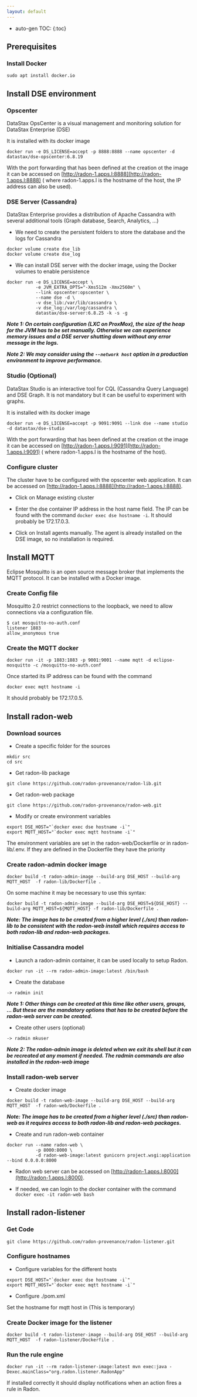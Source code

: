 ```yaml
---
layout: default
---
```



* auto-gen TOC:
{:toc}


## Prerequisites

### Install Docker

```shell
sudo apt install docker.io
```


## Install DSE environment


### Opscenter

DataStax OpsCenter is a visual management and monitoring solution for DataStax 
Enterprise (DSE)

It is installed with its docker image

```shell
docker run -e DS_LICENSE=accept -p 8888:8888 --name opscenter -d datastax/dse-opscenter:6.8.19
```

With the port forwarding that has been defined at the creation ot the image it
can be accessed on [http://radon-1.apps.l:8888](http://radon-1.apps.l:8888) (
where radon-1.apps.l is the hostname of the host, the IP address can also be used).


### DSE Server (Cassandra)


DataStax Enterprise provides a distribution of Apache Cassandra with several
additional tools (Graph database, Search, Analytics, ...)

- We need to create the persistent folders to store the database and the logs 
for Cassandra

```shell
docker volume create dse_lib
docker volume create dse_log
```

* We can install DSE server with the docker image, using the Docker volumes to 
enable persistence

```shell
docker run -e DS_LICENSE=accept \
           -e JVM_EXTRA_OPTS="-Xms512m -Xmx2560m" \
           --link opscenter:opscenter \
           --name dse -d \
           -v dse_lib:/var/lib/cassandra \
           -v dse_log:/var/log/cassandra \
           datastax/dse-server:6.8.25 -k -s -g
```

**_Note 1: On certain configuration (LXC on ProxMox), the size of the heap for the
JVM has to be set manually. Otherwise we can experience memory issues and a 
DSE server shutting down without any error message in the logs._**

**_Note 2: We may consider using the `--network host` option in a production 
environment to improve performance._**


### Studio (Optional)

DataStax Studio is an interactive tool for CQL (Cassandra Query Language) and 
DSE Graph. It is not mandatory but it can be useful to experiment with graphs.

It is installed with its docker image

```shell
docker run -e DS_LICENSE=accept -p 9091:9091 --link dse --name studio -d datastax/dse-studio
```


With the port forwarding that has been defined at the creation ot the image it
can be accessed on [http://radon-1.apps.l:9091](http://radon-1.apps.l:9091) (
where radon-1.apps.l is the hostname of the host).

### Configure cluster

The cluster have to be configured with the opscenter web application. It can be 
accessed on [http://radon-1.apps.l:8888](http://radon-1.apps.l:8888).

- Click on Manage existing cluster

- Enter the dse container IP address in the host name field. The IP can be found
with the command `docker exec dse hostname -i`. It should probably be 172.17.0.3.

- Click on Install agents manually. The agent is already installed on the DSE 
image, so no installation is required.


## Install MQTT

Eclipse Mosquitto is an open source message broker that implements the MQTT 
protocol. It can be installed with a Docker image.

### Create Config file

Mosquitto 2.0 restrict connections to the loopback, we need to allow 
connections via a configuration file.

```shell
$ cat mosquitto-no-auth.conf
listener 1883
allow_anonymous true
```

### Create the MQTT docker

```shell
docker run -it -p 1883:1883 -p 9001:9001 --name mqtt -d eclipse-mosquitto -c /mosquitto-no-auth.conf
```

Once started its IP address can be found with the command 
```shell
docker exec mqtt hostname -i
````

It should probably be 172.17.0.5.


## Install radon-web

### Download sources

- Create a specific folder for the sources

```shell
mkdir src
cd src
```

- Get radon-lib package

```shell
git clone https://github.com/radon-provenance/radon-lib.git
```

- Get radon-web package

```shell
git clone https://github.com/radon-provenance/radon-web.git
```

- Modify or create environment variables

```shell
export DSE_HOST="`docker exec dse hostname -i`"
export MQTT_HOST="`docker exec mqtt hostname -i`"
```

The environment variables are set in the radon-web/Dockerfile or in radon-lib/.env. 
If they are defined in the Dockerfile they have the priority


### Create radon-admin docker image

```
docker build -t radon-admin-image --build-arg DSE_HOST --build-arg MQTT_HOST  -f radon-lib/Dockerfile .
```

On some machine it may be necessary to use this syntax:

```shell
docker build -t radon-admin-image --build-arg DSE_HOST=${DSE_HOST} --build-arg MQTT_HOST=${MQTT_HOST} -f radon-lib/Dockerfile .
```

**_Note: The image has to be created from a higher level (./src) than radon-lib to be 
consistent with the radon-web install which requires access to both radon-lib 
and radon-web packages._**


### Initialise Cassandra model

- Launch a radon-admin container, it can be used locally to setup Radon.

```
docker run -it --rm radon-admin-image:latest /bin/bash
```

- Create the database

```
-> radmin init
```

**_Note 1: Other things can be created at this time like other users, groups, 
... But these are the mandatory options that has to be created before the 
radon-web server can be created._**

- Create other users (optional)

```
-> radmin mkuser
```

**_Note 2: The radon-admin image is deleted when we exit its shell but it can be
recreated at any moment if needed. The radmin commands are also installed in the
radon-web image_**


### Install radon-web server

- Create docker image

```
docker build -t radon-web-image --build-arg DSE_HOST --build-arg MQTT_HOST  -f radon-web/Dockerfile .
```

**_Note: The image has to be created from a higher level (./src) than radon-web
as it requires access to both radon-lib and radon-web packages._**


- Create and run radon-web container

```
docker run --name radon-web \
           -p 8000:8000 \
           -d radon-web-image:latest gunicorn project.wsgi:application --bind 0.0.0.0:8000 
```

- Radon web server can be accessed on [http://radon-1.apps.l:8000](http://radon-1.apps.l:8000).

- If needed, we can login to the docker container with the command 
`docker exec -it radon-web bash`


## Install radon-listener

### Get Code

```shell
git clone https://github.com/radon-provenance/radon-listener.git
```

### Configure hostnames

- Configure variables for the different hosts

```shell
export DSE_HOST="`docker exec dse hostname -i`"
export MQTT_HOST="`docker exec mqtt hostname -i`"
```

- Configure ./pom.xml

Set the hostname for mqtt host in <mqttHost> (This is temporary)
  

### Create Docker image for the listener

```shell
docker build -t radon-listener-image --build-arg DSE_HOST --build-arg MQTT_HOST  -f radon-listener/Dockerfile .
```

  
### Run the rule engine

```shell
docker run -it --rm radon-listener-image:latest mvn exec:java -Dexec.mainClass="org.radon.listener.RadonApp"
```

If installed correctly it should display notifications when an action fires a rule in Radon.




